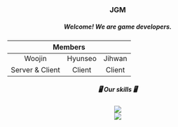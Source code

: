 <div align="center">
  <h3>JGM</h3>
  <h5>Welcome! We are game developers.</h5>
  <table>
    <thead>
        <tr>
            <th colspan="3"> Members </th>
        </tr>
    </thead>
    <tbody>
        <tr>
          <tr>
            <td align='center'>Woojin</td>
            <td align='center'>Hyunseo</td>
            <td align='center'>Jihwan</td>
          </tr>
          <tr>
            <td align='center'>Server & Client</td>
            <td align='center'>Client</td>
            <td align='center'>Client</td>
          </tr>
        </tr>
    </tbody>
  </table>
  <h5>🖥️ Our skills 🖥️</h5>
  <img src="https://img.shields.io/badge/Unity-000000?style=flat-square&logo=Unity&logoColor=Gray"/>
  <br>
  <img src="https://img.shields.io/badge/Unreal Engine-000000?style=flat-square&logo=Unreal Engine&logoColor=Gray"/> 
</div>
